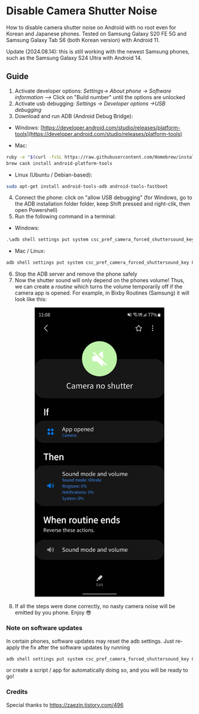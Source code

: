 # Disable Camera Shutter Noise
How to disable camera shutter noise on Android with no root even for Korean and Japanese phones. 
Tested on Samsung Galaxy S20 FE 5G and Samsung Galaxy Tab S6 (both Korean version) with Android 11.

Update (2024.08.14): this is still working with the newest Samsung phones, such as the Samsung Galaxy S24 Ultra with Android 14. 

## Guide

  1. Activate developer options: *Settings→ About phone → Software information —>* Click on "Build number" until the options are unlocked
  2. Activate usb debugging: *Settings → Developer options →USB debugging*
  3. Download and run ADB (Android Debug Bridge):
  
  - Windows: [https://developer.android.com/studio/releases/platform-tools](https://developer.android.com/studio/releases/platform-tools)

  - Mac:
  ```sh
  ruby -e "$(curl -fsSL https://raw.githubusercontent.com/Homebrew/install/master/install)"
  brew cask install android-platform-tools
  ```
  
  - Linux (Ubuntu / Debian-based):
  ```sh
  sudo apt-get install android-tools-adb android-tools-fastboot
  ```
    
4. Connect the phone: click on "allow USB debugging" (for Windows, go to the ADB installation folder folder, keep Shift pressed and right-clik, then open Powershell)
5. Run the following command in a terminal:
  - Windows:
  ```powershell
  .\adb shell settings put system csc_pref_camera_forced_shuttersound_key 0
  ```
  - Mac / Linux:
  ```bash
  adb shell settings put system csc_pref_camera_forced_shuttersound_key 0
  ```
6. Stop the ADB server and remove the phone safely
7. Now the shutter sound will only depend on the phones volume! Thus, we can create a _routine_ which turns the volume temporarily off if the camera app is opened. For example, in Bixby Routines (Samsung) it will look like this:

<p align="center">
  <img src="https://github.com/Juju-botu/disable-camera-shutter-noise/blob/main/Screenshot_20210624-110856_Bixby%20Routines.jpg" width=350 alt="Bixby Routines">
</p>

8. If all the steps were done correctly, no nasty camera noise will be emitted by you phone. Enjoy 😎

### Note on software updates
In certain phones, software updates may reset the adb settings. Just re-apply the fix after the software updates by running
```bash
adb shell settings put system csc_pref_camera_forced_shuttersound_key 0
```
or create a script / app for automatically doing so, and you will be ready to go!

### Credits
Special thanks to https://zaezin.tistory.com/496
